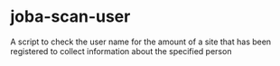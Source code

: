 # joba-scan-user
A script to check the user name for the amount of a site that has been registered to collect information about the specified person  
